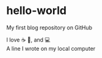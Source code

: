 # hello-world

My first blog repository on GitHub

I love :coffee: :pizza:, and :computer: \
A line I wrote on my local computer
